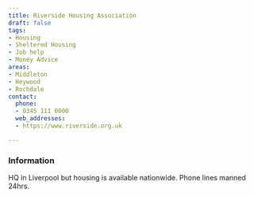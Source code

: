 ```yaml
---
title: Riverside Housing Association
draft: false
tags:
- Housing
- Sheltered Housing
- Job help
- Money Advice
areas:
- Middleton
- Heywood
- Rochdale
contact:
  phone:
  - 0345 111 0000
  web_addresses:
  - https://www.riverside.org.uk

---
```


### Information
HQ in Liverpool but housing is available nationwide.
Phone lines manned 24hrs. 
